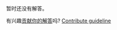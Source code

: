 
暂时还没有解答。

有兴趣[贡献你的解答](https://github.com/BFEdev/BFE.dev-solutions/blob/main/quiz/settimeout-2_zh.md)吗? [Contribute guideline](https://github.com/BFEdev/BFE.dev-solutions#how-to-contribute)
